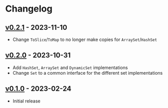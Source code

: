 # Changelog

## [v0.2.1] - 2023-11-10

- Change `ToSlice`/`ToMap` to no longer make copies for `ArraySet`/`HashSet`

## [v0.2.0] - 2023-10-31

- Add `HashSet`, `ArraySet` and `DynamicSet` implementations
- Change `Set` to a common interface for the different set implementations

## [v0.1.0] - 2023-02-24

- Initial release

[Unreleased]: https://github.com/hermannm/set/compare/v0.2.1...HEAD

[v0.2.1]: https://github.com/hermannm/set/compare/v0.2.0...v0.2.1

[v0.2.0]: https://github.com/hermannm/set/compare/v0.1.0...v0.2.0

[v0.1.0]: https://github.com/hermannm/set/compare/311d6ae...v0.1.0
